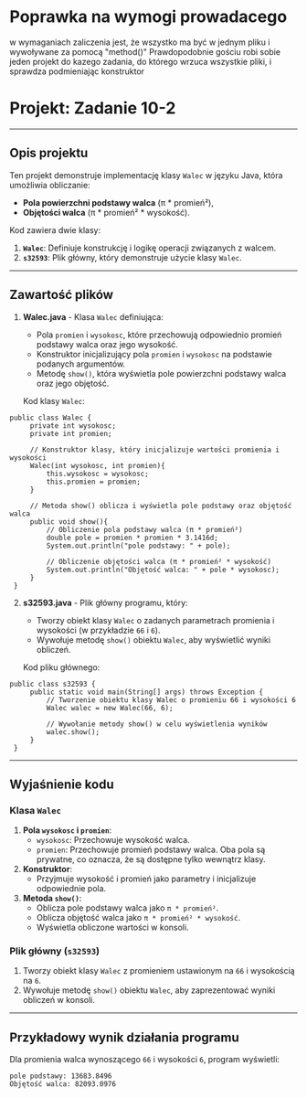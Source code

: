 # Poprawka na wymogi prowadacego

w wymaganiach zaliczenia jest, że wszystko ma być w jednym pliku i wywoływane za pomocą "method()"
Prawdopodobnie gościu robi sobie jeden projekt do kazego zadania, do którego wrzuca wszystkie pliki, i sprawdza podmieniając konstruktor

# Projekt: Zadanie 10-2

---

## Opis projektu
Ten projekt demonstruje implementację klasy `Walec` w języku Java, która umożliwia obliczanie:
- **Pola powierzchni podstawy walca** (π * promień²),
- **Objętości walca** (π * promień² * wysokość).

Kod zawiera dwie klasy:
1. **`Walec`**: Definiuje konstrukcję i logikę operacji związanych z walcem.
2. **`s32593`**: Plik główny, który demonstruje użycie klasy `Walec`.

---

## Zawartość plików

1. **Walec.java** - Klasa `Walec` definiująca:
   - Pola `promien` i `wysokosc`, które przechowują odpowiednio promień podstawy walca oraz jego wysokość.
   - Konstruktor inicjalizujący pola `promien` i `wysokosc` na podstawie podanych argumentów.
   - Metodę `show()`, która wyświetla pole powierzchni podstawy walca oraz jego objętość.

   Kod klasy `Walec`:
  ``` 
  public class Walec {
       private int wysokosc;
       private int promien;

       // Konstruktor klasy, który inicjalizuje wartości promienia i wysokości
       Walec(int wysokosc, int promien){
           this.wysokosc = wysokosc;
           this.promien = promien;
       }

       // Metoda show() oblicza i wyświetla pole podstawy oraz objętość walca
       public void show(){
           // Obliczenie pola podstawy walca (π * promień²)
           double pole = promien * promien * 3.1416d;
           System.out.println("pole podstawy: " + pole);

           // Obliczenie objętości walca (π * promień² * wysokość)
           System.out.println("Objętość walca: " + pole * wysokosc);
       }
   }
```
2. **s32593.java** - Plik główny programu, który:
   - Tworzy obiekt klasy `Walec` o zadanych parametrach promienia i wysokości (w przykładzie `66` i `6`).
   - Wywołuje metodę `show()` obiektu `Walec`, aby wyświetlić wyniki obliczeń.

   Kod pliku głównego:
  ``` 
  public class s32593 {
       public static void main(String[] args) throws Exception {
           // Tworzenie obiektu klasy Walec o promieniu 66 i wysokości 6
           Walec walec = new Walec(66, 6);

           // Wywołanie metody show() w celu wyświetlenia wyników
           walec.show();
       }
   }
```
---

## Wyjaśnienie kodu

### Klasa `Walec`
1. **Pola `wysokosc` i `promien`**:
   - `wysokosc`: Przechowuje wysokość walca.
   - `promien`: Przechowuje promień podstawy walca.
   Oba pola są prywatne, co oznacza, że są dostępne tylko wewnątrz klasy.
2. **Konstruktor**:
   - Przyjmuje wysokość i promień jako parametry i inicjalizuje odpowiednie pola.
3. **Metoda `show()`**:
   - Oblicza pole podstawy walca jako `π * promień²`.
   - Oblicza objętość walca jako `π * promień² * wysokość`.
   - Wyświetla obliczone wartości w konsoli.

### Plik główny (`s32593`)
1. Tworzy obiekt klasy `Walec` z promieniem ustawionym na `66` i wysokością na `6`.
2. Wywołuje metodę `show()` obiektu `Walec`, aby zaprezentować wyniki obliczeń w konsoli.

---

## Przykładowy wynik działania programu

Dla promienia walca wynoszącego `66` i wysokości `6`, program wyświetli:
```
pole podstawy: 13683.8496  
Objętość walca: 82093.0976
```